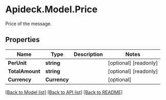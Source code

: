 # Apideck.Model.Price
Price of the message.

## Properties

Name | Type | Description | Notes
------------ | ------------- | ------------- | -------------
**PerUnit** | **string** |  | [optional] [readonly] 
**TotalAmount** | **string** |  | [optional] [readonly] 
**Currency** | **Currency** |  | [optional] 

[[Back to Model list]](../README.md#documentation-for-models) [[Back to API list]](../README.md#documentation-for-api-endpoints) [[Back to README]](../README.md)

